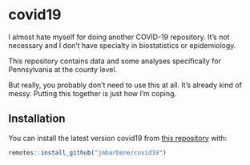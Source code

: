 
<!-- README.md is generated from README.Rmd. Please edit that file -->

# covid19

<!-- badges: start -->

<!-- badges: end -->

I almost hate myself for doing another COVID-19 repository. It’s not
necessary and I don’t have specialty in biostatistics or epidemiology.

This repository contains data and some analyses specifically for
Pennsylvania at the county level.

But really, you probably don’t need to use this at all. It’s already
kind of messy. Putting this together is just how I’m coping.

## Installation

You can install the latest version covid19 from [this
repository](https://github.com/jmbarbone/covid19) with:

``` r
remotes::install_github("jmbarbone/covid19")
```
